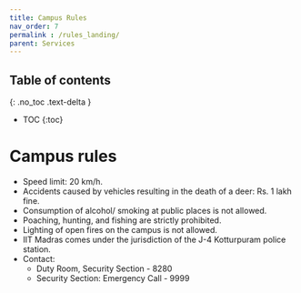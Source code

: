 ```yaml
---
title: Campus Rules
nav_order: 7
permalink : /rules_landing/
parent: Services
---
```


## Table of contents
{: .no_toc .text-delta } 
* TOC
{:toc}

# Campus rules

* Speed limit: 20 km/h.   
* Accidents caused by vehicles resulting in the death of a deer: Rs. 1 lakh fine.   
* Consumption of alcohol/ smoking at public places is not allowed.   
* Poaching, hunting, and fishing are strictly prohibited.   
* Lighting of open fires on the campus is not allowed.   
* IIT Madras comes under the jurisdiction of the J-4 Kotturpuram police station.   
* Contact:  
  * Duty Room, Security Section - 8280  
  * Security Section: Emergency Call - 9999